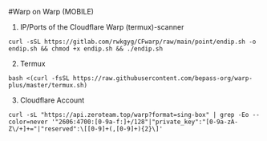 #Warp on Warp (MOBILE)
1) IP/Ports of the Cloudflare Warp (termux)-scanner
```
curl -sSL https://gitlab.com/rwkgyg/CFwarp/raw/main/point/endip.sh -o endip.sh && chmod +x endip.sh && ./endip.sh
```
2) Termux
```
bash <(curl -fsSL https://raw.githubusercontent.com/bepass-org/warp-plus/master/termux.sh)
```
3) Cloudflare Account
```
curl -sL "https://api.zeroteam.top/warp?format=sing-box" | grep -Eo --color=never '"2606:4700:[0-9a-f:]+/128"|"private_key":"[0-9a-zA-Z\/+]+="|"reserved":\[[0-9]+(,[0-9]+){2}\]'
```
